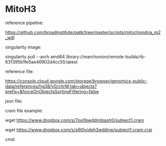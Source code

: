 # MitoH3

reference pipeline:

https://github.com/broadinstitute/gatk/tree/master/scripts/mitochondria_m2_wdl

singularity image:

singularity pull --arch amd64 library://marchonion/remote-builds/rb-631395b1fe5ae46902d4cc55:latest

reference file:

https://console.cloud.google.com/storage/browser/genomics-public-data/references/hg38/v0/chrM;tab=objects?prefix=&forceOnObjectsSortingFiltering=false


json file:


cram file example:

wget https://www.dropbox.com/s/7ox0bwddmbiash0/subject1.cram

wget https://www.dropbox.com/s/s6t0videh3wddnw/subject1.cram.crai

cmd:
